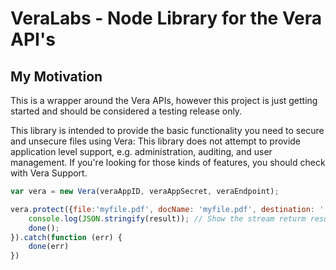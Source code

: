 # VeraLabs - Node Library for the Vera API's

## My Motivation

This is a wrapper around the Vera APIs, however this project is just getting started and should be considered a testing release only. 

This library is intended to provide the basic functionality you need to secure and unsecure files using Vera: This library does not attempt to provide application level support, e.g. administration, auditing, and user management. If you're looking for those kinds of features, you should check with Vera Support.

```js
var vera = new Vera(veraAppID, veraAppSecret, veraEndpoint);

vera.protect({file:'myfile.pdf', docName: 'myfile.pdf', destination: './tmp/myfile-secured.html'}).then(function(result){
	console.log(JSON.stringify(result)); // Show the stream returm results from Vera. 
	done();
}).catch(function (err) {
	done(err)
})
```
